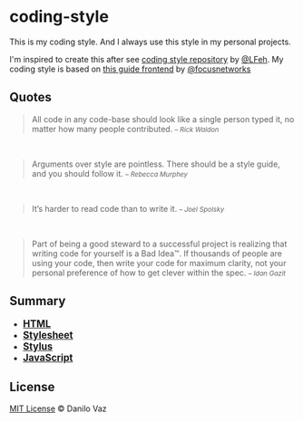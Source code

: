# coding-style

This is my coding style. And I always use this style in my personal projects.

I'm inspired to create this after see [coding style repository](https://github.com/LFeh/coding-style) by [@LFeh](https://github.com/LFeh/). My coding style is based on [this guide frontend](https://github.com/focusnetworks/guide-frontend) by [@focusnetworks](https://github.com/focusnetworks)

## Quotes

>All code in any code-base should look like a single person typed it, no matter how many people contributed.
><small>– _Rick Waldon_</small>

&nbsp;

>Arguments over style are pointless. There should be a style guide, and you should follow it.
><small>– _Rebecca Murphey_</small>

&nbsp;

>It’s harder to read code than to write it.
><small>– _Joel Spolsky_</small>

&nbsp;

>Part of being a good steward to a successful project is realizing that writing code for yourself is a Bad Idea™. If thousands of people are using your code, then write your code for maximum clarity, not your personal preference of how to get clever within the spec.
><small>– _Idan Gazit_</small>

## Summary

* <big>**[HTML](/HTML.md)**</big>
* <big>**[Stylesheet](/Stylesheet.md)**</big>
* <big>**[Stylus](/Stylus.md)**</big>
* <big>**[JavaScript](/Javascript.md)**</big>


## License

[MIT License](http://danilovaz.mit-license.org/) © Danilo Vaz

